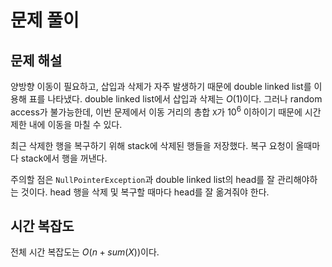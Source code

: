 # 문제 풀이

## 문제 해설

양방향 이동이 필요하고, 삽입과 삭제가 자주 발생하기 때문에 double linked list를 이용해 표를 나타냈다. double linked list에서 삽입과 삭제는 $O(1)$이다. 그러나 random access가 불가능한데, 이번 문제에서 이동 거리의 총합 `X`가 $10^6$ 이하이기 때문에 시간 제한 내에 이동을 마칠 수 있다. 

최근 삭제한 행을 복구하기 위해 stack에 삭제된 행들을 저장했다. 복구 요청이 올때마다 stack에서 행을 꺼낸다.

주의할 점은 `NullPointerException`과 double linked list의 head를 잘 관리해야하는 것이다. head 행을 삭제 및 복구할 때마다 head를 잘 옮겨줘야 한다.

## 시간 복잡도

전체 시간 복잡도는 $O(n + sum(X))$이다.
